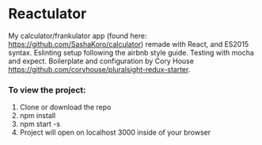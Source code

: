 # Reactulator

My calculator/frankulator app (found here: https://github.com/SashaKoro/calculator) remade with React, and ES2015 syntax. Eslinting setup following the airbnb style guide. Testing with mocha and expect. Boilerplate and configuration by Cory House https://github.com/coryhouse/pluralsight-redux-starter.

### To view the project:

1. Clone or download the repo
2. npm install
3. npm start -s
4. Project will open on localhost 3000 inside of your browser
